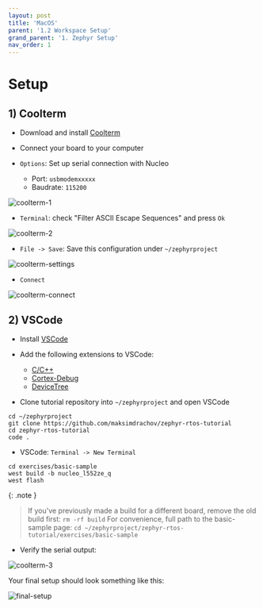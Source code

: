 ```yaml
---
layout: post
title: 'MacOS'
parent: '1.2 Workspace Setup'
grand_parent: '1. Zephyr Setup'
nav_order: 1
---
```


# Setup

## 1) Coolterm

- Download and install [Coolterm](https://freeware.the-meiers.org/)

- Connect your board to your computer

- `Options`: Set up serial connection with Nucleo
    - Port: `usbmodemxxxxx`
    - Baudrate: `115200`

![coolterm-1](/images/1-zephyr-setup/coolterm-1.png)

- `Terminal`: check "Filter ASCII Escape Sequences" and press `Ok`

![coolterm-2](/images/1-zephyr-setup/coolterm-2.png)

- `File -> Save`: Save this configuration under `~/zephyrproject`

![coolterm-settings](/images/1-zephyr-setup/coolterm-settings.png)

- `Connect`
  
![coolterm-connect](/images/1-zephyr-setup/coolterm-connect.png)

## 2) VSCode

- Install [VSCode](https://code.visualstudio.com/)

- Add the following extensions to VSCode:
    - [C/C++](https://marketplace.visualstudio.com/items?itemName=ms-vscode.cpptools)
    - [Cortex-Debug](https://marketplace.visualstudio.com/items?itemName=marus25.cortex-debug)
    - [DeviceTree](https://marketplace.visualstudio.com/items?itemName=plorefice.devicetree)

- Clone tutorial repository into `~/zephyrproject` and open VSCode
  
```
cd ~/zephyrproject
git clone https://github.com/maksimdrachov/zephyr-rtos-tutorial
cd zephyr-rtos-tutorial
code .
```

- VSCode: `Terminal -> New Terminal`
  
```
cd exercises/basic-sample
west build -b nucleo_l552ze_q
west flash
```

{: .note }
> If you've previously made a build for a different board, remove the old build first: `rm -rf build`
> For convenience, full path to the basic-sample page: `cd ~/zephyrproject/zephyr-rtos-tutorial/exercises/basic-sample`

- Verify the serial output:

![coolterm-3](/images/1-zephyr-setup/coolterm-3.png)

Your final setup should look something like this:

![final-setup](/images/1-zephyr-setup/final-setup.png)